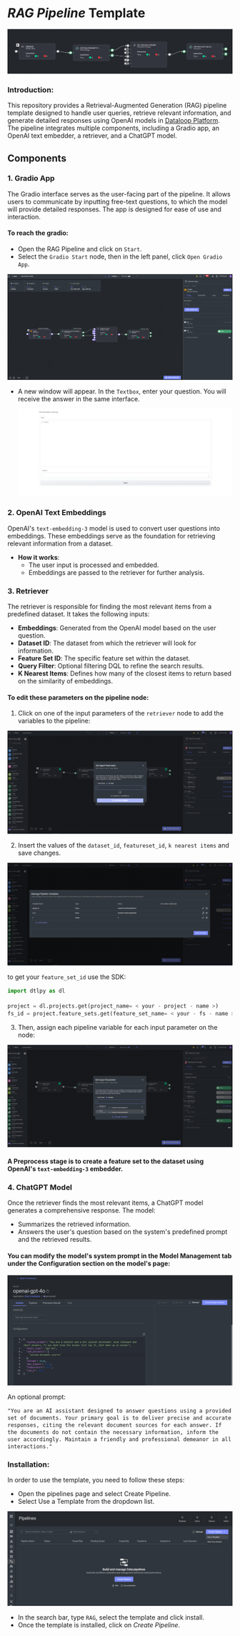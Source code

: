 # *RAG Pipeline* Template

<img src="assets/rag_template.png" alt="Image of the pipeline">

### Introduction:

This repository provides a Retrieval-Augmented Generation (RAG) pipeline template designed to handle user queries,
retrieve relevant information, and generate detailed responses using OpenAI models
in [Dataloop Platform](https://dataloop.ai/).
The pipeline integrates multiple components, including a Gradio app, an OpenAI text embedder, a retriever, and a ChatGPT
model.

## Components

### 1. Gradio App

The Gradio interface serves as the user-facing part of the pipeline. It allows users to communicate by inputting
free-text questions, to which the model will provide detailed responses. The app is designed for ease of use and
interaction.

#### To reach the gradio:

- Open the RAG Pipeline and click on `Start`.
- Select the `Gradio Start` node, then in the left panel, click `Open Gradio App`.

<img src="assets/open_gradio_pipeline.png" alt="set_up_parameters.png">

- A new window will appear. In the `Textbox`, enter your question. You will receive the answer in the same interface.


  <img src="assets/gradio__app.png" alt="set_up_parameters.png">

### 2. OpenAI Text Embeddings

OpenAI's `text-embedding-3` model is used to convert user questions into embeddings. These embeddings serve as the
foundation for retrieving relevant information from a dataset.

- **How it works**:
    - The user input is processed and embedded.
    - Embeddings are passed to the retriever for further analysis.

### 3. Retriever

The retriever is responsible for finding the most relevant items from a predefined dataset. It takes the following
inputs:

- **Embeddings**: Generated from the OpenAI model based on the user question.
- **Dataset ID**: The dataset from which the retriever will look for information.
- **Feature Set ID**: The specific feature set within the dataset.
- **Query Filter**: Optional filtering DQL to refine the search results.
- **K Nearest Items**: Defines how many of the closest items to return based on the similarity of embeddings.

#### To edit these parameters on the pipeline node:

1. Click on one of the input parameters of the `retriever` node to add the variables to the pipeline:

<img src="assets/set_up_parameters.png" alt="set_up_parameters.png">

2. Insert the values of the `dataset_id`, `featureset_id`, `k nearest items` and save changes.

<img src="assets/pipeline_variables.png" alt="pipeline_variables.png">

to get your `feature_set_id` use the SDK:

```python
import dtlpy as dl

project = dl.projects.get(project_name= < your - project - name >)
fs_id = project.feature_sets.get(feature_set_name= < your - fs - name >).id
```

3. Then, assign each pipeline variable for each input parameter on the node:

<img src="assets/choose_variable.png" alt="choose_variable.png">

#### A Preprocess stage is to create a feature set to the dataset using OpenAI's `text-embedding-3` embedder.

### 4. ChatGPT Model

Once the retriever finds the most relevant items, a ChatGPT model generates a comprehensive response. The model:

- Summarizes the retrieved information.
- Answers the user's question based on the system's predefined prompt and the retrieved results.

#### You can modify the model's system prompt in the Model Management tab under the Configuration section on the model's page:

<img src="assets/edit_system_prompt.png" alt="Image of the pipeline creation page">

An optional prompt:

```plaintext
"You are an AI assistant designed to answer questions using a provided set of documents. Your primary goal is to deliver precise and accurate responses, citing the relevant document sources for each answer. If the documents do not contain the necessary information, inform the user accordingly. Maintain a friendly and professional demeanor in all interactions."
```

### Installation:

In order to use the template, you need to follow these steps:

* Open the pipelines page and select Create Pipeline.
* Select Use a Template from the dropdown list.

<img src="assets/pipeline_create.png" alt="Image of the pipeline creation page">

* In the search bar, type `RAG`, select the template and click install.
* Once the template is installed, click on *Create Pipeline*.

